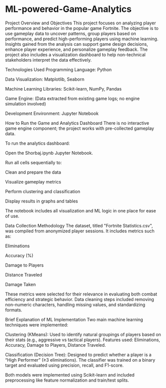 # ML-powered-Game-Analytics
Project Overview and Objectives
This project focuses on analyzing player performance and behavior in the popular game Fortnite. The objective is to use gameplay data to uncover patterns, group players based on performance, and predict high-performing players using machine learning. Insights gained from the analysis can support game design decisions, enhance player experience, and personalize gameplay feedback. The project also includes a visualization dashboard to help non-technical stakeholders interpret the data effectively.

Technologies Used
Programming Language: Python

Data Visualization: Matplotlib, Seaborn

Machine Learning Libraries: Scikit-learn, NumPy, Pandas

Game Engine: (Data extracted from existing game logs; no engine simulation involved)

Development Environment: Jupyter Notebook


How to Run the Game and Analytics Dashboard
There is no interactive game engine component; the project works with pre-collected gameplay data.

To run the analytics dashboard:

Open the Shorbaj.ipynb Jupyter Notebook.

Run all cells sequentially to:

Clean and prepare the data

Visualize gameplay metrics

Perform clustering and classification

Display results in graphs and tables

The notebook includes all visualization and ML logic in one place for ease of use.

Data Collection Methodology
The dataset, titled "Fortnite Statistics.csv", was compiled from anonymized player sessions. It includes metrics such as:

Eliminations

Accuracy (%)

Damage to Players

Distance Traveled

Damage Taken

These metrics were selected for their relevance in evaluating both combat efficiency and strategic behavior. Data cleaning steps included removing non-numeric characters, handling missing values, and standardizing formats.

Brief Explanation of ML Implementation
Two main machine learning techniques were implemented:

Clustering (KMeans):
Used to identify natural groupings of players based on their stats (e.g., aggressive vs tactical players).
Features used: Eliminations, Accuracy, Damage to Players, Distance Traveled.

Classification (Decision Tree):
Designed to predict whether a player is a “High Performer” (≥3 eliminations).
The classifier was trained on a binary target and evaluated using precision, recall, and F1-score.

Both models were implemented using Scikit-learn and included preprocessing like feature normalization and train/test splits.
